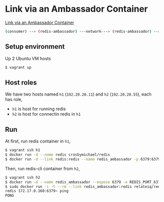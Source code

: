 # Link via an Ambassador Container

[Link via an Ambassador Container](http://docs.docker.com/articles/ambassador_pattern_linking/)

```bash
(consumer) --> (redis-ambassador) ---network---> (redis-ambassador) --> (redis)
```

## Setup environment

Up 2 Ubuntu VM hosts

```bash
$ vagrant up
```

## Host roles

We have two hosts named `h1` (`192.20.20.11`) and `h2` (`192.20.20.55`), each has role,

- `h1` is host for running redis
- `h2` is host for connectin redis in `h1`


## Run

At first, run redis container in `h1`,

```bash
$ vagrant ssh h1
$ docker run -d --name redis crosbymichael/redis
$ docker run -d --link redis:redis --name redis_ambassador -p 6379:6379 svendowideit/ambassador
```

Then, run redis-cli container from `h2`,

```bash
$ vagrant ssh h2
$ docker run -d --name redis_ambassador --expose 6379 -e REDIS_PORT_6379_TCP=tcp://192.168.1.52:6379 svendowideit/ambassador
$ sudo docker run -i -t --rm --link redis_ambassador:redis relateiq/redis-cli
redis 172.17.0.160:6379> ping
PONG
```
